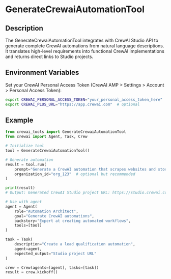 # GenerateCrewaiAutomationTool

## Description

The GenerateCrewaiAutomationTool integrates with CrewAI Studio API to generate complete CrewAI automations from natural language descriptions. It translates high-level requirements into functional CrewAI implementations and returns direct links to Studio projects.

## Environment Variables

Set your CrewAI Personal Access Token (CrewAI AMP > Settings > Account > Personal Access Token):

```bash
export CREWAI_PERSONAL_ACCESS_TOKEN="your_personal_access_token_here"
export CREWAI_PLUS_URL="https://app.crewai.com"  # optional
```

## Example

```python
from crewai_tools import GenerateCrewaiAutomationTool
from crewai import Agent, Task, Crew

# Initialize tool
tool = GenerateCrewaiAutomationTool()

# Generate automation
result = tool.run(
    prompt="Generate a CrewAI automation that scrapes websites and stores data in a database",
    organization_id="org_123"  # optional but recommended
)

print(result)
# Output: Generated CrewAI Studio project URL: https://studio.crewai.com/project/abc123

# Use with agent
agent = Agent(
    role="Automation Architect",
    goal="Generate CrewAI automations",
    backstory="Expert at creating automated workflows",
    tools=[tool]
)

task = Task(
    description="Create a lead qualification automation",
    agent=agent,
    expected_output="Studio project URL"
)

crew = Crew(agents=[agent], tasks=[task])
result = crew.kickoff()
```